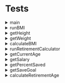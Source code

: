 # Tests

<details>
<summary>main</summary>

``` diff
- Execute BMI function
- Execute Retirement Estimator function
- Exit
- Enter non-available choice
```
</details>

<details>
<summary>runBMI</summary>

```diff
- Ensure output is formatted correctly
```
</details>

<details>
<summary>getHeight</summary>

```diff
- Enter negative value for `foot` and `inch`
- Enter 0 for `foot`
- Enter 0 for `inch`
- Enter double for `foot`
- Enter double for `inch`
- Enter value > 12 for `inch`
- Enter value > 9 for `foot`
- Enter alphabetic characters
```
</details>

<details>
<summary>getWeight</summary>

```diff
- Enter negative value
- Enter 0
- Enter positive value
- Enter double value
- Enter alphabetic characters
```
</details>

<details>
<summary>calculateBMI</summary>

```diff
- Ensure value is calculated correctly
- Achieve BMI 18.4
- Achieve BMI 18.5
- Achieve BMI 24.9
- Achieve BMI 25
- Achieve BMI 29.9
- Achieve BMI 30
```
</details>

<details>
<summary>runRetirementCalculator</summary>

```diff
- Ensure output is formatted correctly
```
</details>
<details>
<summary>getCurrentAge</summary>

```diff
- Enter negative value
- Enter 0
- Enter 1
- Enter 99
- Enter 100
- Enter double value
- Enter alphabetic characters
```
</details>
<details>
<summary>getSalary</summary>

```diff
- Enter negative value
- Enter 0
- Enter double value
- Enter alphabetic characters
```
</details>
<details>
<summary>getPercentSaved</summary>

```diff
- Enter negative value
- Enter 0
- Enter 100
- Enter 101
- Enter double value
- Enter alphabetic characters
```
</details>
<details>
<summary>getSaveGoal</summary>

```diff
- Enter negative value
- Enter 0
- Enter double value
- Enter alphabetic characters
```
</details>
<details>
<summary>calculateRetirementAge</summary>

```diff
- Ensure value is calculated correctly
- Achieve value less than 100
- Achieve value equal to 100
- Achieve value greater than 100
- Achieve value less than current age
```
</details>